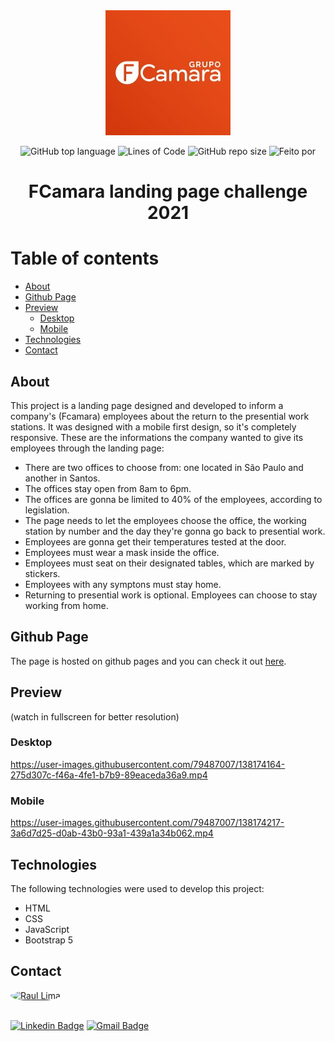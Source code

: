 <div align="center">
  <img src="img/grupofcamara.jpg">


![GitHub top language](https://img.shields.io/github/languages/top/raul-lima/fcamara-challenge-landing-page)<space><space>
![Lines of Code](https://img.shields.io/tokei/lines/github/raul-lima/fcamara-challenge-landing-page)<space><space>
![GitHub repo size](https://img.shields.io/github/repo-size/raul-lima/fcamara-challenge-landing-page)<space><space>
![Feito por](https://img.shields.io/badge/feito%20por-Raul%20Lima-blueviolet)

 </div align="center">


<h1 align="center"> FCamara landing page challenge 2021</h1>

Table of contents
=================
  * [About](#about)
  * [Github Page](#github-page)
  * [Preview](#preview)
    * [Desktop](#desktop)
    * [Mobile](#mobile)
  * [Technologies](#technologies)
  * [Contact](#contact)


## About

This project is a landing page designed and developed to inform a company's (Fcamara) employees about the return to the presential work stations. It was designed with a mobile first design, so it's completely responsive.
These are the informations the company wanted to give its employees through the landing page:

* There are two offices to choose from: one located in São Paulo and another in Santos.
* The offices stay open from 8am to 6pm.
* The offices are gonna be limited to 40% of the employees, according to legislation.
* The page needs to let the employees choose the office, the working station by number and the day they're gonna go back to presential work.
* Employees are gonna get their temperatures tested at the door.
* Employees must wear a mask inside the office.
* Employees must seat on their designated tables, which are marked by stickers.
* Employees with any symptons must stay home.
* Returning to presential work is optional. Employees can choose to stay working from home.
  

## Github Page

The page is hosted on github pages and you can check it out [here](https://raul-lima.github.io/fcamara-challenge-landing-page/).

## Preview 
  
  (watch in fullscreen for better resolution)
  
  ### Desktop
  

https://user-images.githubusercontent.com/79487007/138174164-275d307c-f46a-4fe1-b7b9-89eaceda36a9.mp4

  
  
  ### Mobile
  


https://user-images.githubusercontent.com/79487007/138174217-3a6d7d25-d0ab-43b0-93a1-439a1a34b062.mp4




## Technologies

The following technologies were used to develop this project:

* HTML
* CSS
* JavaScript
* Bootstrap 5

## Contact

<a href="https://www.linkedin.com/in/raultlima/">
 <img style="border-radius: 50%;" src="https://avatars.githubusercontent.com/u/79487007?s=460&u=61b426b901b8fe02e12019b1fdb67bf0072d4f00&v=4" width="100px;" alt="Raul Lima"/>
<br />
<br />

[![Linkedin Badge](https://img.shields.io/badge/-Raul%20Lima-blue?style=flat-square&logo=Linkedin&logoColor=white&link=https://www.linkedin.com/in/raul-lima-adv/)](https://www.linkedin.com/in/raultlima/)
[![Gmail Badge](https://img.shields.io/badge/-raultorres.lima@gmail.com-c14438?style=flat-square&logo=Gmail&logoColor=white&link=mailto:raultorres.lima@gmail.com)](mailto:raultorres.lima@gmail.com)
